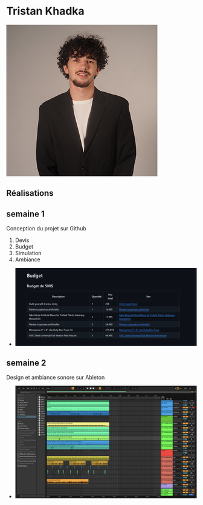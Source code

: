 # Tristan Khadka
 ![Tristan](../../Assets/Images/Membres/tristan_khadka/tristan.png)
 ## Réalisations
## semaine 1
Conception du projet sur Github 
1. Devis
2. Budget
3. Simulation
4. Ambiance
* ![S1 Développement du concept](../../Assets/Images/Membres/tristan_khadka/sem1.PNG)
## semaine 2
Design et ambiance sonore sur Ableton 
* ![S2 Développement du concept](../../Assets/Images/Membres/tristan_khadka/sem2.png)
